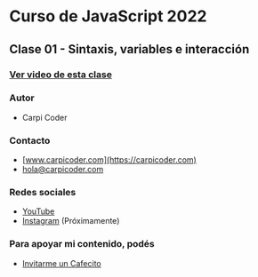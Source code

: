 
# Curso de JavaScript 2022
## Clase 01 - Sintaxis, variables e interacción

### [Ver video de esta clase](https://youtube.com/playlist?list=PL8VCLfCNXjSboktEnd6CHCtxZHTwiQZQH)

### Autor
- Carpi Coder

### Contacto
- [www.carpicoder.com](https://carpicoder.com)
- [hola@carpicoder.com](mailto:hola@carpicoder.com)

### Redes sociales
- [YouTube](https://youtube.com/carpicoder)
- [Instagram](https://instagram.com/carpicoder) (Próximamente)

### Para apoyar mi contenido, podés

- [Invitarme un Cafecito](https://cafecito.com/carpicoder)